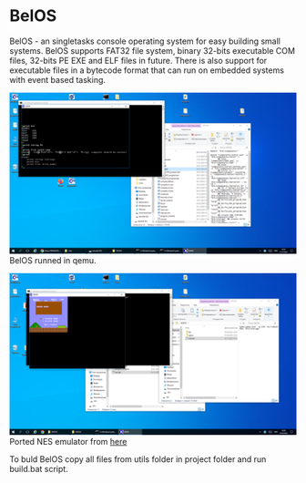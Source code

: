 # BelOS
BelOS - an singletasks console operating system for easy building small systems.
BelOS supports FAT32 file system, binary 32-bits executable COM files, 32-bits PE EXE and ELF files in future.
There is also support for executable files in a bytecode format that can run on embedded systems with event based tasking.

![screenshot](https://github.com/Alexey1994/BelOS/blob/main/binary/BIOS32/screenshots/1.png?raw=true)
BelOS runned in qemu.

![screenshot](https://github.com/Alexey1994/BelOS/raw/main/binary/BIOS32/screenshots/3.png)
Ported NES emulator from [here](https://github.com/ObaraEmmanuel/NES)

To buld BelOS copy all files from utils folder in project folder and run build.bat script.
